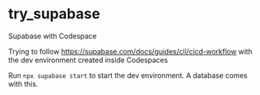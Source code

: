 # try_supabase
Supabase with Codespace

Trying to follow https://supabase.com/docs/guides/cli/cicd-workflow with the dev environment created inside Codespaces

Run `npx supabase start` to start the dev environment. A database comes with this.
